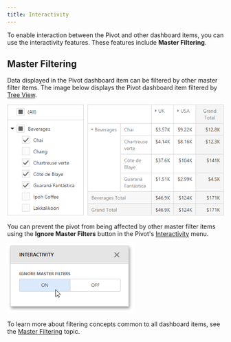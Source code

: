 ```yaml
---
title: Interactivity
---
```

To enable interaction between the Pivot and other dashboard items, you can use the interactivity features. These features include **Master Filtering**.

## Master Filtering
Data displayed in the Pivot dashboard item can be filtered by other master filter items. The image below displays the Pivot dashboard item filtered by [Tree View](../../../../../dashboard-for-web/articles/web-dashboard-designer-mode/designing-dashboard-items/filter-elements.md).

![wdd-pivot-interactivity](../../../../images/Img125754.png)

You can prevent the pivot from being affected by other master filter items using the **Ignore Master Filters** button in the Pivot's [Interactivity](../../../../../dashboard-for-web/articles/web-dashboard-designer-mode/ui-elements/dashboard-item-menu.md) menu.

![wdd-pivot-interactivity](../../../../images/Img125456.png)

To learn more about filtering concepts common to all dashboard items, see the [Master Filtering](../../../../../dashboard-for-web/articles/web-dashboard-designer-mode/interactivity/master-filtering.md) topic.